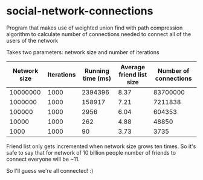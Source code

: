 # social-network-connections
Program that makes use of weighted union find with path compression algorithm to calculate number of connections needed to connect
all of the users of the network

Takes two parameters: network size and number of iterations

| Network size | Iterations | Running time (ms) | Average friend list size | Number of connections |
|--------------|------------|-------------------|--------------------------|-----------------------|
| 10000000     |  1000      |   2394396         |    8.37                  |     83700000          |
| 1000000      |  1000      |   158917          |    7.21                  |     7211838           |
| 100000       |  1000      |   2956            |    6.04                  |     604353            |
| 10000        |  1000      |   262             |    4.88                  |     48850             |
| 1000         |  1000      |   90              |    3.73                  |     3735              |

Friend list only gets incremented when network size grows ten times. So it's safe to say that for network of 10 billion people
number of friends to connect everyone will be ~11.

So I'll guess we're all connected! :)
